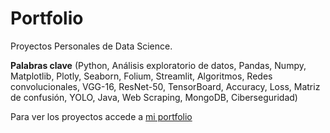 # Portfolio

Proyectos Personales de Data Science.

**Palabras clave** (Python, Análisis exploratorio de datos, Pandas, Numpy, Matplotlib, Plotly, Seaborn, Folium, Streamlit, Algoritmos, Redes convolucionales, VGG-16, ResNet-50, TensorBoard, Accuracy, Loss, Matriz de confusión, YOLO, Java, Web Scraping, MongoDB, Ciberseguridad)

Para ver los proyectos accede a [mi portfolio](https://sonimik13.github.io/portfolio/)
